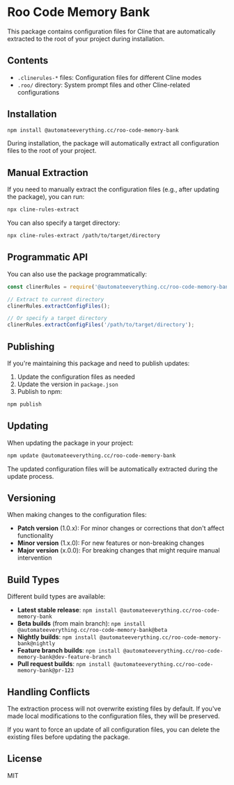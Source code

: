 # Roo Code Memory Bank

This package contains configuration files for Cline that are automatically extracted to the root of your project during installation.

## Contents

- `.clinerules-*` files: Configuration files for different Cline modes
- `.roo/` directory: System prompt files and other Cline-related configurations

## Installation

```bash
npm install @automateeverything.cc/roo-code-memory-bank
```

During installation, the package will automatically extract all configuration files to the root of your project.

## Manual Extraction

If you need to manually extract the configuration files (e.g., after updating the package), you can run:

```bash
npx cline-rules-extract
```

You can also specify a target directory:

```bash
npx cline-rules-extract /path/to/target/directory
```

## Programmatic API

You can also use the package programmatically:

```javascript
const clinerRules = require('@automateeverything.cc/roo-code-memory-bank');

// Extract to current directory
clinerRules.extractConfigFiles();

// Or specify a target directory
clinerRules.extractConfigFiles('/path/to/target/directory');
```

## Publishing

If you're maintaining this package and need to publish updates:

1. Update the configuration files as needed
2. Update the version in `package.json`
3. Publish to npm:

```bash
npm publish
```

## Updating

When updating the package in your project:

```bash
npm update @automateeverything.cc/roo-code-memory-bank
```

The updated configuration files will be automatically extracted during the update process.

## Versioning

When making changes to the configuration files:

- **Patch version** (1.0.x): For minor changes or corrections that don't affect functionality
- **Minor version** (1.x.0): For new features or non-breaking changes
- **Major version** (x.0.0): For breaking changes that might require manual intervention

## Build Types

Different build types are available:

- **Latest stable release**: `npm install @automateeverything.cc/roo-code-memory-bank`
- **Beta builds** (from main branch): `npm install @automateeverything.cc/roo-code-memory-bank@beta`
- **Nightly builds**: `npm install @automateeverything.cc/roo-code-memory-bank@nightly`
- **Feature branch builds**: `npm install @automateeverything.cc/roo-code-memory-bank@dev-feature-branch`
- **Pull request builds**: `npm install @automateeverything.cc/roo-code-memory-bank@pr-123`

## Handling Conflicts

The extraction process will not overwrite existing files by default. If you've made local modifications to the configuration files, they will be preserved.

If you want to force an update of all configuration files, you can delete the existing files before updating the package.

## License

MIT